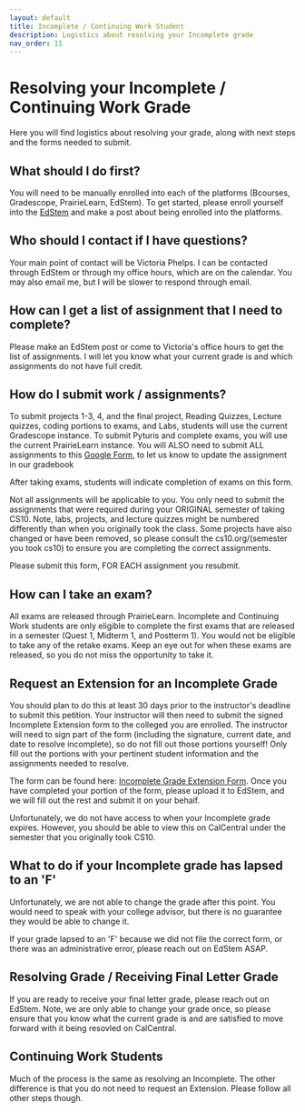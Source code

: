 ```yaml
---
layout: default
title: Incomplete / Continuing Work Student
description: Logistics about resolving your Incomplete grade 
nav_order: 11
---
```


# Resolving your Incomplete / Continuing Work Grade

Here you will find logistics about resolving your grade, along with next steps and the forms needed to submit.

## What should I do first?

You will need to be manually enrolled into each of the platforms (Bcourses, Gradescope, PrairieLearn, EdStem). To get started, please enroll yourself into the [EdStem](https://edstem.org/us/join/Hf372b) and make a post about being enrolled into the platforms.

## Who should I contact if I have questions?

Your main point of contact will be Victoria Phelps. I can be contacted through EdStem or through my office hours, which are on the calendar. You may also email me, but I will be slower to respond through email. 

## How can I get a list of assignment that I need to complete?

Please make an EdStem post or come to Victoria's office hours to get the list of assignments. I will let you know what your current grade is and which assignments do not have full credit.

## How do I submit work / assignments?

To submit projects 1-3, 4, and the final project, Reading Quizzes, Lecture quizzes, coding portions to exams, and Labs, students will use the current Gradescope instance. To submit Pyturis and complete exams, you will use the current PrairieLearn instance. You will ALSO need to submit ALL assignments to this [Google Form](https://forms.gle/fd71vCa76GwECacB6), to let us know to update the assignment in our gradebook

After taking exams, students will indicate completion of exams on this form. 

Not all assignments will be applicable to you. You only need to submit the assignments that were required during your ORIGINAL semester of taking CS10. Note, labs, projects, and lecture quizzes might be numbered differently than when you originally took the class. Some projects have also changed or have been removed, so please consult the cs10.org/(semester you took cs10) to ensure you are completing the correct assignments.

Please submit this form, FOR EACH assignment you resubmit.

## How can I take an exam?

All exams are released through PrairieLearn. Incomplete and Continuing Work students are only eligible to complete the first exams that are released in a semester (Quest 1, Midterm 1, and Postterm 1). You would not be eligible to take any of the retake exams. Keep an eye out for when these exams are released, so you do not miss the opportunity to take it.

## Request an Extension for an Incomplete Grade

You should plan to do this at least 30 days prior to the instructor's deadline to submit this petition. Your instructor will then need to submit the signed Incomplete Extension form to the colleged you are enrolled. The instructor will need to sign part of the form (including the signature, current date, and date to resolve incomplete), so do not fill out those portions yourself! Only fill out the portions with your pertinent student information and the assignments needed to resolve. 

The form can be found here: [Incomplete Grade Extension Form](chrome-extension://efaidnbmnnnibpcajpcglclefindmkaj/https://registrar.berkeley.edu/wp-content/uploads/updated_Fillable_All-College-Petition-to-Extend-Incomplete-Form-11.23-Google-Docs.pdf). Once you have completed your portion of the form, please upload it to EdStem, and we will fill out the rest and submit it on your behalf.

Unfortunately, we do not have access to when your Incomplete grade expires. However, you should be able to view this on CalCentral under the semester that you originally took CS10. 

## What to do if your Incomplete grade has lapsed to an 'F'

Unfortunately, we are not able to change the grade after this point. You would need to speak with your college advisor, but there is no guarantee they would be able to change it. 

If your grade lapsed to an 'F' because we did not file the correct form, or there was an administrative error, please reach out on EdStem ASAP. 

## Resolving Grade / Receiving Final Letter Grade

If you are ready to receive your final letter grade, please reach out on EdStem. Note, we are only able to change your grade once, so please ensure that you know what the current grade is and are satisfied to move forward with it being resovled on CalCentral.

## Continuing Work Students

Much of the process is the same as resolving an Incomplete. The other difference is that you do not need to request an Extension. Please follow all other steps though. 


